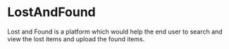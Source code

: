 # LostAndFound
Lost and Found is a platform which  would help the end user to search and view the lost items and upload the found  items. 
